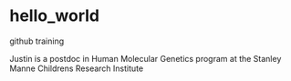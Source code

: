 # hello_world
github training


Justin is a postdoc in Human Molecular Genetics program at the Stanley Manne Childrens Research Institute
